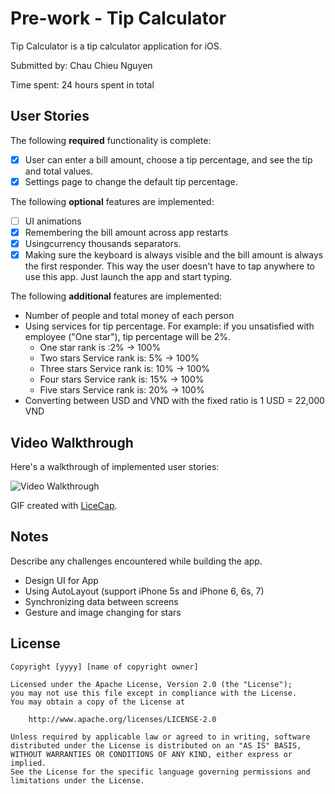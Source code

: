 # Pre-work - Tip Calculator

Tip Calculator is a tip calculator application for iOS.

Submitted by: Chau Chieu Nguyen

Time spent: 24 hours spent in total

## User Stories

The following **required** functionality is complete:

* [x] User can enter a bill amount, choose a tip percentage, and see the tip and total values.
* [x] Settings page to change the default tip percentage.

The following **optional** features are implemented:
* [ ] UI animations
* [x] Remembering the bill amount across app restarts
* [x] Usingcurrency thousands separators.
* [x] Making sure the keyboard is always visible and the bill amount is always the first responder. This way the user doesn't have to tap anywhere to use this app. Just launch the app and start typing.

The following **additional** features are implemented:

- Number of people and total money of each person
- Using services for tip percentage. For example: if you unsatisfied with employee ("One star"), tip percentage will be 2%. 
    * One star rank is :2% -> 100%
    * Two stars Service rank is: 5% -> 100%
    * Three stars Service rank is: 10% -> 100%
    * Four stars Service rank is: 15% -> 100%
    * Five stars Service rank is: 20% -> 100%
- Converting between USD and VND with the fixed ratio is 1 USD = 22,000 VND

## Video Walkthrough 

Here's a walkthrough of implemented user stories:

<img src='http://i.imgur.com/VrujPxb.gif' title='Nguyens Tip Calculator Walkthrough' width='' alt='Video Walkthrough' />

GIF created with [LiceCap](http://www.cockos.com/licecap/).

## Notes

Describe any challenges encountered while building the app.
  + Design UI for App
  + Using AutoLayout (support iPhone 5s and iPhone 6, 6s, 7)
  + Synchronizing data between screens
  + Gesture and image changing for stars

## License

    Copyright [yyyy] [name of copyright owner]

    Licensed under the Apache License, Version 2.0 (the "License");
    you may not use this file except in compliance with the License.
    You may obtain a copy of the License at

        http://www.apache.org/licenses/LICENSE-2.0

    Unless required by applicable law or agreed to in writing, software
    distributed under the License is distributed on an "AS IS" BASIS,
    WITHOUT WARRANTIES OR CONDITIONS OF ANY KIND, either express or implied.
    See the License for the specific language governing permissions and
    limitations under the License.